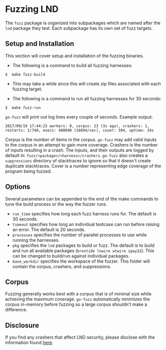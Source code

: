 # Fuzzing LND #

The `fuzz` package is organized into subpackages which are named after the `lnd` package they test. Each subpackage has its own set of fuzz targets.

## Setup and Installation ##
This section will cover setup and installation of the fuzzing binaries.

* The following is a command to build all fuzzing harnesses:
```shell
$  make fuzz-build
```

* This may take a while since this will create zip files associated with each fuzzing target.

* The following is a command to run all fuzzing harnesses for 30 seconds:
```shell
$  make fuzz-run
```

`go-fuzz` will print out log lines every couple of seconds. Example output:
```text
2017/09/19 17:44:23 workers: 8, corpus: 23 (3s ago), crashers: 1, restarts: 1/748, execs: 400690 (16694/sec), cover: 394, uptime: 24s
```
Corpus is the number of items in the corpus. `go-fuzz` may add valid inputs to
the corpus in an attempt to gain more coverage. Crashers is the number of inputs
resulting in a crash. The inputs, and their outputs are logged by default in:
`fuzz/<package>/<harness>/crashers`. `go-fuzz` also creates a `suppressions` directory
of stacktraces to ignore so that it doesn't create duplicate stacktraces.
Cover is a number representing edge coverage of the program being fuzzed.

## Options ##
Several parameters can be appended to the end of the make commands to tune the build process or the way the fuzzer runs.
- `run_time` specifies how long each fuzz harness runs for. The default is 30 seconds.
- `timeout` specifies how long an individual testcase can run before raising an error. The default is 20 seconds.
- `processes` specifies the number of parallel processes to use while running the harnesses.
- `pkg` specifies the `lnd` packages to build or fuzz. The default is to build and run all available packages (`brontide lnwire wtwire zpay32`). This can be changed to build/run against individual packages.
- `base_workdir` specifies the workspace of the fuzzer. This folder will contain the corpus, crashers, and suppressions.

## Corpus ##
Fuzzing generally works best with a corpus that is of minimal size while achieving the maximum coverage. `go-fuzz` automatically minimizes the corpus in-memory before fuzzing so a large corpus shouldn't make a difference.

## Disclosure ##
If you find any crashers that affect LND security, please disclose with the information found [here](https://github.com/lightningnetwork/lnd/#security).
